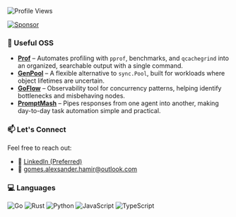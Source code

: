 ![Profile Views](https://komarev.com/ghpvc/?username=AlexsanderHamir&color=blue)

[![Sponsor](https://img.shields.io/badge/Sponsor-💖-ff69b4?style=for-the-badge)](https://github.com/sponsors/AlexsanderHamir)

### 🚀 Useful OSS
- **[Prof](https://github.com/AlexsanderHamir/prof)** – Automates profiling with `pprof`, benchmarks, and `qcachegrind` into an organized, searchable output with a single command.
- **[GenPool](https://github.com/AlexsanderHamir/GenPool)** – A flexible alternative to `sync.Pool`, built for workloads where object lifetimes are uncertain.  
- **[GoFlow](https://github.com/AlexsanderHamir/GoFlow)** – Observability tool for concurrency patterns, helping identify bottlenecks and misbehaving nodes.  
- **[PromptMash](https://github.com/AlexsanderHamir/Promptmesh)** – Pipes responses from one agent into another, making day-to-day task automation simple and practical.  


### 📫 Let's Connect

Feel free to reach out:

* 💼 [LinkedIn (Preferred)](https://www.linkedin.com/in/alexsander-baptista/)
* 📧 [gomes.alexsander.hamir@outlook.com](mailto:gomes.alexsander.hamir@outlook.com)

### 💻 Languages

![Go](https://img.shields.io/badge/go-%2300ADD8.svg?style=for-the-badge&logo=go&logoColor=white)
![Rust](https://img.shields.io/badge/rust-%23000000.svg?style=for-the-badge&logo=rust&logoColor=white)
![Python](https://img.shields.io/badge/python-3776AB?style=for-the-badge&logo=python&logoColor=white)
![JavaScript](https://img.shields.io/badge/javascript-%23F7DF1E.svg?style=for-the-badge&logo=javascript&logoColor=black)
![TypeScript](https://img.shields.io/badge/typescript-%233178C6.svg?style=for-the-badge&logo=typescript&logoColor=white)


